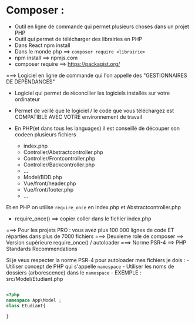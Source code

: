 # Composer :
- Outil en ligne de commande qui permet plusieurs choses dans un projet PHP
- Outil qui permet de télécharger des librairies en PHP
- Dans React npm install
- Dans le monde php ==> `composer require <librairie>`
- npm install <librairie>  ==>  npmjs.com
- composer require  ==>  https://packagist.org/

===> Logiciel en ligne de commande qui l'on appelle des "GESTIONNAIRES DE DEPENDANCES"
- Logiciel qui permet de réconcilier les logiciels installés sur votre ordinateur
- Permet de veillé que le logiciel / le code que vous téléchargez est COMPATIBLE AVEC VOTRE environnement de travail

- En PHP(et dans tous les languages) il est conseillé de découper son codeen plusieurs fichiers
    - index.php
    - Controller/Abstractcontroller.php
    - Controller/Frontcontroller.php
    - Controller/Backcontroller.php
    - ...
    - Model/BDD.php
    - Vue/front/header.php
    - Vue/front/footer.php
    - ...

Et en PHP on utilise `require_once`  en index.php et Abstractcontroller.php
- require_once() ==> copier coller dans le fichier index.php

===> Pour les projets PRO : vous avez plus 100 000 lignes de code ET réparties dans plus de 7000 fichiers
===> Deuxieme role de composer ==> Version supérieure require_once() / autoloader
===> Norme PSR-4 ==> PHP Standards Recommendations

Si je veux respecter la norme PSR-4 pour autoloader mes fichiers je dois :
    - Utiliser concept de PHP qui s'appelle `namespace`
    - Utiliser les noms de dossiers (arborescence) dans le `namespace`
    - EXEMPLE : src/Model/Etudiant.php

```php

<?php
namespace App\Model ;
class Etudiant{

}

```
